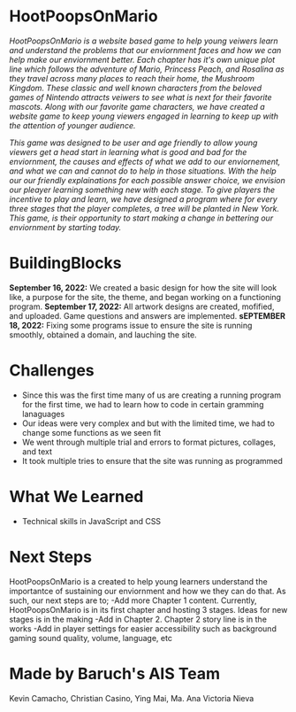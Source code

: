 # HootPoopsOnMario

*HootPoopsOnMario is a website based game to help young veiwers learn and understand the problems that our enviornment faces and how we can help make our enviornment better. Each chapter has it's own unique plot line which follows the adventure of Mario, Princess Peach, and Rosalina as they travel across many places to reach their home, the Mushroom Kingdom. These classic and well known characters from the beloved games of Nintendo attracts veiwers to see what is next for their favorite mascots. Along with our favorite game characters, we have created a website game to keep young viewers engaged in learning to keep up with the attention of younger audience.* 

*This game was designed to be user and age friendly to allow young viewers get a head start in learning what is good and bad for the enviornment, the causes and effects of what we add to our enviornement, and what we can and cannot do to help in those situations. With the help our our friendly explainations for each possible answer choice, we envision our pleayer learning something new with each stage. To give players the incentive to play and learn, we have designed a program where for every three stages that the player completes, a tree will be planted in New York. This game, is their opportunity to start making a change in bettering our enviornment by starting today.*

# BuildingBlocks
**September 16, 2022:** We created a basic design for how the site will look like, a purpose for the site, the theme, and began working on a functioning program.
**September 17, 2022:** All artwork designs are created, mofified, and uploaded. Game questions and answers are implemented.
**sEPTEMBER 18, 2022:** Fixing some programs issue to ensure the site is running smoothly, obtained a domain, and lauching the site.

# Challenges
- Since this was the first time many of us are creating a running program for the first time, we had to learn how to code in certain gramming lanaguages
- Our ideas were very complex and but with the limited time, we had to change some functions as we seen fit
- We went through multiple trial and errors to format pictures, collages, and text
- It took multiple tries to ensure that the site was running as programmed

# What We Learned
- Technical skills in JavaScript and CSS

# Next Steps
HootPoopsOnMario is a created to help young learners understand the importantce of sustaining our enviornment and how we they can do that. As such, our next steps are to;
-Add more Chapter 1 content. Currently, HootPoopsOnMario is in its first chapter and hosting 3 stages. Ideas for new stages is in the making
-Add in Chapter 2. Chapter 2 story line is in the works
-Add in player settings for easier accessibility such as background gaming sound quality, volume, language, etc

# Made by Baruch's AIS Team
Kevin Camacho, Christian Casino, Ying Mai, Ma. Ana Victoria Nieva

